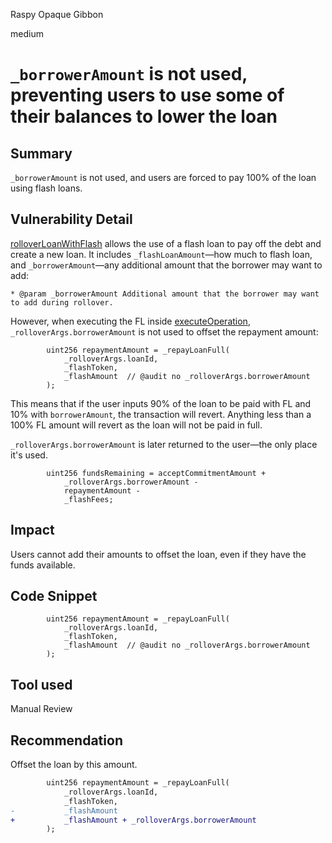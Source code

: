 Raspy Opaque Gibbon

medium

# `_borrowerAmount` is not used, preventing users to use some of their balances to lower the loan

## Summary
`_borrowerAmount` is not used, and users are forced to pay 100% of the loan using flash loans.

## Vulnerability Detail
[rolloverLoanWithFlash](https://github.com/sherlock-audit/2024-04-teller-finance/blob/main/teller-protocol-v2-audit-2024/packages/contracts/contracts/LenderCommitmentForwarder/extensions/FlashRolloverLoan_G5.sol#L97) allows the use of a flash loan to pay off the debt and create a new loan. It includes `_flashLoanAmount`—how much to flash loan, and `_borrowerAmount`—any additional amount that the borrower may want to add:
```solidity
* @param _borrowerAmount Additional amount that the borrower may want to add during rollover.
```
However, when executing the FL inside [executeOperation](https://github.com/sherlock-audit/2024-04-teller-finance/blob/main/teller-protocol-v2-audit-2024/packages/contracts/contracts/LenderCommitmentForwarder/extensions/FlashRolloverLoan_G5.sol#L156), `_rolloverArgs.borrowerAmount` is not used to offset the repayment amount:
```solidity
        uint256 repaymentAmount = _repayLoanFull(
            _rolloverArgs.loanId,
            _flashToken,
            _flashAmount  // @audit no _rolloverArgs.borrowerAmount
        );
```
This means that if the user inputs 90% of the loan to be paid with FL and 10% with `borrowerAmount`, the transaction will revert. Anything less than a 100% FL amount will revert as the loan will not be paid in full.

`_rolloverArgs.borrowerAmount` is later returned to the user—the only place it's used.

```solidity
        uint256 fundsRemaining = acceptCommitmentAmount +
            _rolloverArgs.borrowerAmount -
            repaymentAmount -
            _flashFees;
```
## Impact
Users cannot add their amounts to offset the loan, even if they have the funds available.

## Code Snippet
```solidity
        uint256 repaymentAmount = _repayLoanFull(
            _rolloverArgs.loanId,
            _flashToken,
            _flashAmount  // @audit no _rolloverArgs.borrowerAmount
        );
```
## Tool used
Manual Review

## Recommendation
Offset the loan by this amount.

```diff
        uint256 repaymentAmount = _repayLoanFull(
            _rolloverArgs.loanId,
            _flashToken,
-           _flashAmount
+           _flashAmount + _rolloverArgs.borrowerAmount
        );
```